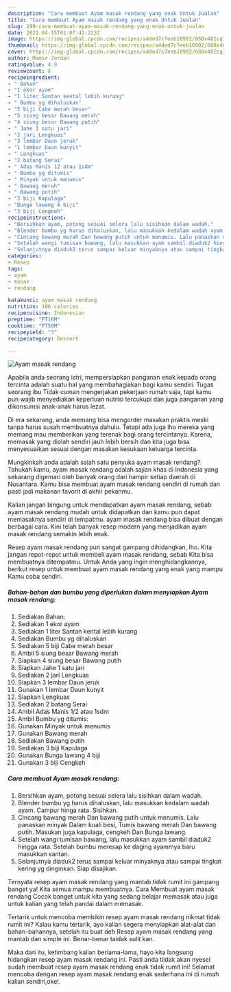```yaml
---
description: "Cara membuat Ayam masak rendang yang enak Untuk Jualan"
title: "Cara membuat Ayam masak rendang yang enak Untuk Jualan"
slug: 299-cara-membuat-ayam-masak-rendang-yang-enak-untuk-jualan
date: 2021-04-15T01:07:41.223Z
image: https://img-global.cpcdn.com/recipes/a4ded7c7eeb10902/680x482cq70/ayam-masak-rendang-foto-resep-utama.jpg
thumbnail: https://img-global.cpcdn.com/recipes/a4ded7c7eeb10902/680x482cq70/ayam-masak-rendang-foto-resep-utama.jpg
cover: https://img-global.cpcdn.com/recipes/a4ded7c7eeb10902/680x482cq70/ayam-masak-rendang-foto-resep-utama.jpg
author: Mamie Jordan
ratingvalue: 4.9
reviewcount: 8
recipeingredient:
- " Bahan"
- "1 ekor ayam"
- "1 liter Santan kental lebih kurang"
- " Bumbu yg dihaluskan"
- "5 biji Cabe merah besar"
- "5 siung besar Bawang merah"
- "4 siung besar Bawang putih"
- " Jahe 1 satu jari"
- "2 jari Lengkuas"
- "3 lembar Daun jeruk"
- "1 lembar Daun kunyit"
- " Lengkuas"
- "2 batang Serai"
- " Adas Manis 12 atau 1sdm"
- " Bumbu yg ditumis"
- " Minyak untuk menumis"
- " Bawang merah"
- " Bawang putih"
- "3 biji Kapulaga"
- "Bunga lawang 4 biji"
- "3 biji Cengkeh"
recipeinstructions:
- "Bersihkan ayam, potong sesuai selera lalu sisihkan dalam wadah."
- "Blender bumbu yg harus dihaluskan, lalu masukkan kedalam wadah ayam. Campur hinga rata. Sisihkan."
- "Cincang bawang merah Dan bawang putih untuk menumis. Lalu panaskan minyak Dalam kuali besi, Tumis bawang merah Dan bawang putih. Masukan juga kapulaga, cengkeh Dan Bunga lawang."
- "Setelah wangi tumisan bawang, lalu masukkan ayam sambil diaduk2 hingga rata. Setelah bumbu meresap ke daging ayammya baru masukkan santan."
- "Selanjutnya diaduk2 terus sampai keluar minyaknya atau sampai tingkat kering yg dinginkan. Siap disajikan."
categories:
- Resep
tags:
- ayam
- masak
- rendang

katakunci: ayam masak rendang 
nutrition: 106 calories
recipecuisine: Indonesian
preptime: "PT16M"
cooktime: "PT50M"
recipeyield: "3"
recipecategory: Dessert

---
```



![Ayam masak rendang](https://img-global.cpcdn.com/recipes/a4ded7c7eeb10902/680x482cq70/ayam-masak-rendang-foto-resep-utama.jpg)

Apabila anda seorang istri, mempersiapkan panganan enak kepada orang tercinta adalah suatu hal yang membahagiakan bagi kamu sendiri. Tugas seorang ibu Tidak cuman mengerjakan pekerjaan rumah saja, tapi kamu pun wajib menyediakan keperluan nutrisi tercukupi dan juga panganan yang dikonsumsi anak-anak harus lezat.

Di era  sekarang, anda memang bisa mengorder masakan praktis meski tanpa harus susah membuatnya dahulu. Tetapi ada juga lho mereka yang memang mau memberikan yang terenak bagi orang tercintanya. Karena, memasak yang diolah sendiri jauh lebih bersih dan kita juga bisa menyesuaikan sesuai dengan masakan kesukaan keluarga tercinta. 



Mungkinkah anda adalah salah satu penyuka ayam masak rendang?. Tahukah kamu, ayam masak rendang adalah sajian khas di Indonesia yang sekarang digemari oleh banyak orang dari hampir setiap daerah di Nusantara. Kamu bisa membuat ayam masak rendang sendiri di rumah dan pasti jadi makanan favorit di akhir pekanmu.

Kalian jangan bingung untuk mendapatkan ayam masak rendang, sebab ayam masak rendang mudah untuk didapatkan dan kamu pun dapat memasaknya sendiri di tempatmu. ayam masak rendang bisa dibuat dengan berbagai cara. Kini telah banyak resep modern yang menjadikan ayam masak rendang semakin lebih enak.

Resep ayam masak rendang pun sangat gampang dihidangkan, lho. Kita jangan repot-repot untuk membeli ayam masak rendang, sebab Kita bisa membuatnya ditempatmu. Untuk Anda yang ingin menghidangkannya, berikut resep untuk membuat ayam masak rendang yang enak yang mampu Kamu coba sendiri.

<!--inarticleads1-->

##### Bahan-bahan dan bumbu yang diperlukan dalam menyiapkan Ayam masak rendang:

1. Sediakan  Bahan:
1. Sediakan 1 ekor ayam
1. Sediakan 1 liter Santan kental lebih kurang
1. Sediakan  Bumbu yg dihaluskan
1. Sediakan 5 biji Cabe merah besar
1. Ambil 5 siung besar Bawang merah
1. Siapkan 4 siung besar Bawang putih
1. Siapkan  Jahe 1 satu jari
1. Sediakan 2 jari Lengkuas
1. Siapkan 3 lembar Daun jeruk
1. Gunakan 1 lembar Daun kunyit
1. Siapkan  Lengkuas
1. Sediakan 2 batang Serai
1. Ambil  Adas Manis 1/2 atau 1sdm
1. Ambil  Bumbu yg ditumis:
1. Gunakan  Minyak untuk menumis
1. Gunakan  Bawang merah
1. Sediakan  Bawang putih
1. Sediakan 3 biji Kapulaga
1. Gunakan Bunga lawang 4 biji
1. Gunakan 3 biji Cengkeh




<!--inarticleads2-->

##### Cara membuat Ayam masak rendang:

1. Bersihkan ayam, potong sesuai selera lalu sisihkan dalam wadah.
1. Blender bumbu yg harus dihaluskan, lalu masukkan kedalam wadah ayam. Campur hinga rata. Sisihkan.
1. Cincang bawang merah Dan bawang putih untuk menumis. Lalu panaskan minyak Dalam kuali besi, Tumis bawang merah Dan bawang putih. Masukan juga kapulaga, cengkeh Dan Bunga lawang.
1. Setelah wangi tumisan bawang, lalu masukkan ayam sambil diaduk2 hingga rata. Setelah bumbu meresap ke daging ayammya baru masukkan santan.
1. Selanjutnya diaduk2 terus sampai keluar minyaknya atau sampai tingkat kering yg dinginkan. Siap disajikan.




Ternyata resep ayam masak rendang yang mantab tidak rumit ini gampang banget ya! Kita semua mampu membuatnya. Cara Membuat ayam masak rendang Cocok banget untuk kita yang sedang belajar memasak atau juga untuk kalian yang telah pandai dalam memasak.

Tertarik untuk mencoba membikin resep ayam masak rendang nikmat tidak rumit ini? Kalau kamu tertarik, ayo kalian segera menyiapkan alat-alat dan bahan-bahannya, setelah itu buat deh Resep ayam masak rendang yang mantab dan simple ini. Benar-benar taidak sulit kan. 

Maka dari itu, ketimbang kalian berlama-lama, hayo kita langsung hidangkan resep ayam masak rendang ini. Pasti anda tiidak akan nyesel sudah membuat resep ayam masak rendang enak tidak rumit ini! Selamat mencoba dengan resep ayam masak rendang enak sederhana ini di rumah kalian sendiri,oke!.

